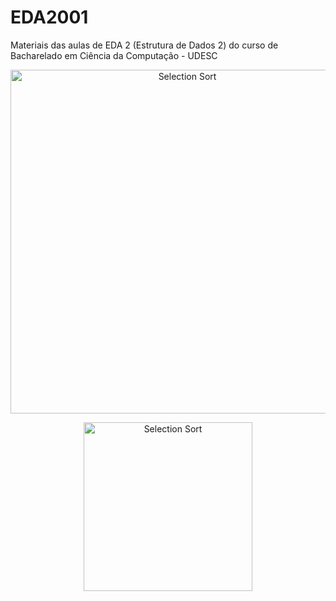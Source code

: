 # EDA2001
Materiais das aulas de EDA 2 (Estrutura de Dados 2) do curso de Bacharelado em Ciência da Computação - UDESC

<p align="center">
  <img class="gatsby-resp-image-image" src="https://www.lavivienpost.net/wp-content/uploads/2022/02/heapsort-600.gif" width="550" title="Selection Sort">
</p>
<p align="center">
  <img src="https://www.ime.usp.br/~pf/algoritmos/aulas/img/Heapsort-github.gif" width="270" title="Selection Sort">
</p>
